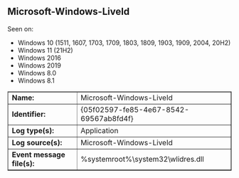 ## Microsoft-Windows-LiveId

Seen on:
* Windows 10 (1511, 1607, 1703, 1709, 1803, 1809, 1903, 1909, 2004, 20H2)
* Windows 11 (21H2)
* Windows 2016
* Windows 2019
* Windows 8.0
* Windows 8.1

<table border="1" class="docutils">
  <tbody>
    <tr>
      <td><b>Name:</b></td>
      <td>Microsoft-Windows-LiveId</td>
    </tr>
    <tr>
      <td><b>Identifier:</b></td>
      <td>{05f02597-fe85-4e67-8542-69567ab8fd4f}</td>
    </tr>
    <tr>
      <td><b>Log type(s):</b></td>
      <td>Application</td>
    </tr>
    <tr>
      <td><b>Log source(s):</b></td>
      <td>Microsoft-Windows-LiveId</td>
    </tr>
    <tr>
      <td><b>Event message file(s):</b></td>
      <td>%systemroot%\system32\wlidres.dll</td>
    </tr>
  </tbody>
</table>

&nbsp;

